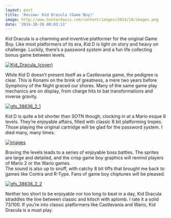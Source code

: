 ```yaml
---
layout: post
title: 'Review: Kid Dracula (Game Boy)'
image: http://www.hunterdavis.com/content/images/2014/10/images.png
date: '2014-10-20 00:03:13'
---
```



Kid Dracula is a charming and inventive platformer for the original Game Boy. Like most platformers of its era, Kid D is light on story and heavy on challenge. Luckily, there’s a password system and a fun life collecting bonus game between levels.

[![Kid_Dracula_(cover)](http://www.hunterdavis.com/content/images/2014/10/Kid_Dracula_cover.jpg)](http://www.hunterdavis.com/content/images/2014/10/Kid_Dracula_cover.jpg)

While Kid D doesn’t present itself as a Castlevania game, the pedigree is clear. This is Konami on the brink of greatness, a mere two years before Symphony of the Night graced our shores. Many of the same game play mechanics are on display, from charge hits to bat transformations and inverse gravity.

[![gfs_38636_2_1](http://www.hunterdavis.com/content/images/2014/10/gfs_38636_2_1.jpg)](http://www.hunterdavis.com/content/images/2014/10/gfs_38636_2_1.jpg)

Kid D is quite a bit shorter than SOTN though, clocking in at a Mario esque 8 levels. They’re enjoyable affairs, filled with classic 8 bit platforming tropes. Those playing the original cartridge will be glad for the password system. I died many, many times.

[![images](http://www.hunterdavis.com/content/images/2014/10/images.png)](http://www.hunterdavis.com/content/images/2014/10/images.png)

Braving the levels leads to a series of enjoyable boss battles. The sprites are large and detailed, and the crisp game boy graphics will remind players of Mario 2 or the Wario games.  
 The sound is also up to snuff, with catchy 8 bit tiffs that brought me back to games like Contra and R-Type. Fans of game boy chiptunes will be pleased.

[![gfs_38636_2_2](http://www.hunterdavis.com/content/images/2014/10/gfs_38636_2_2.jpg)](http://www.hunterdavis.com/content/images/2014/10/gfs_38636_2_2.jpg)

Neither too short to be enjoyable nor too long to beat in a day, Kid Dracula straddles the line between classic and kitsch with aplomb. I rate it a solid 73/100. If you’re into classic platformers like Castlevania and Wario, Kid Dracula is a must play.


